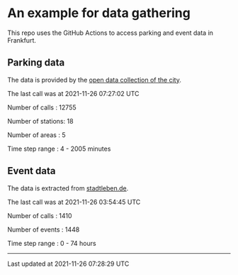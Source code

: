 # An example for data gathering

This repo uses the GitHub Actions to access parking and event data in Frankfurt.

## Parking data
The data is provided by the [open data collection of the city](https://www.offenedaten.frankfurt.de/).

The last call was at 2021-11-26 07:27:02 UTC

Number of calls   : 12755

Number of stations:    18

Number of areas   :     5

Time step range   :     4 -  2005 minutes


## Event data
The data is extracted from [stadtleben.de](https://stadtleben.de/frankfurt/).

The last call was at 2021-11-26 03:54:45 UTC

Number of calls   : 1410

Number of events  : 1448

Time step range   :    0 -   74 hours


----

Last updated at 2021-11-26 07:28:29 UTC
